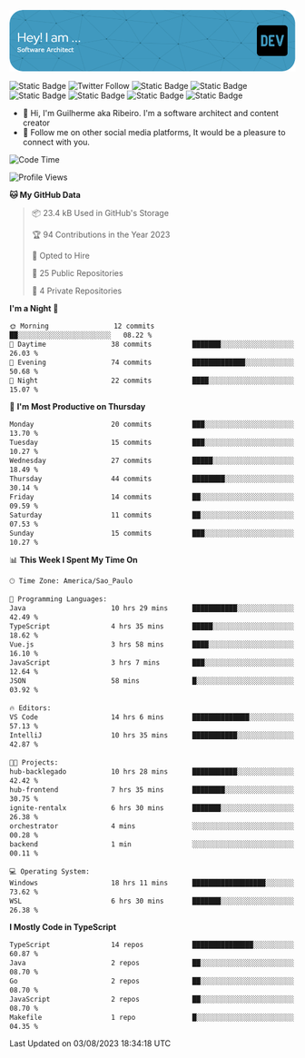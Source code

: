 ![Header](./assets/github-header-image.png)

![Static Badge](https://img.shields.io/badge/Software%20Architect-blue)
 ![Twitter Follow](https://img.shields.io/twitter/follow/dev_pkg) ![Static Badge](https://img.shields.io/badge/Java-orange) ![Static Badge](https://img.shields.io/badge/Springboot-green) ![Static Badge](https://img.shields.io/badge/Golang-blue) ![Static Badge](https://img.shields.io/badge/Nodejs-green) ![Static Badge](https://img.shields.io/badge/Javascript-yellow) ![Static Badge](https://img.shields.io/badge/Vuejs-green)

- 👋 Hi, I'm Guilherme aka Ribeiro. I'm a software architect and content creator
- 👀 Follow me on other social media platforms, It would be a pleasure to connect with you.

<!--START_SECTION:waka-->
![Code Time](http://img.shields.io/badge/Code%20Time-20%20hrs%204%20mins-blue)

![Profile Views](http://img.shields.io/badge/Profile%20Views-232-blue)

**🐱 My GitHub Data** 

> 📦 23.4 kB Used in GitHub's Storage 
 > 
> 🏆 94 Contributions in the Year 2023
 > 
> 💼 Opted to Hire
 > 
> 📜 25 Public Repositories 
 > 
> 🔑 4 Private Repositories 
 > 
**I'm a Night 🦉** 

```text
🌞 Morning                12 commits          ██░░░░░░░░░░░░░░░░░░░░░░░   08.22 % 
🌆 Daytime                38 commits          ███████░░░░░░░░░░░░░░░░░░   26.03 % 
🌃 Evening                74 commits          █████████████░░░░░░░░░░░░   50.68 % 
🌙 Night                  22 commits          ████░░░░░░░░░░░░░░░░░░░░░   15.07 % 
```
📅 **I'm Most Productive on Thursday** 

```text
Monday                   20 commits          ███░░░░░░░░░░░░░░░░░░░░░░   13.70 % 
Tuesday                  15 commits          ███░░░░░░░░░░░░░░░░░░░░░░   10.27 % 
Wednesday                27 commits          █████░░░░░░░░░░░░░░░░░░░░   18.49 % 
Thursday                 44 commits          ████████░░░░░░░░░░░░░░░░░   30.14 % 
Friday                   14 commits          ██░░░░░░░░░░░░░░░░░░░░░░░   09.59 % 
Saturday                 11 commits          ██░░░░░░░░░░░░░░░░░░░░░░░   07.53 % 
Sunday                   15 commits          ███░░░░░░░░░░░░░░░░░░░░░░   10.27 % 
```


📊 **This Week I Spent My Time On** 

```text
🕑︎ Time Zone: America/Sao_Paulo

💬 Programming Languages: 
Java                     10 hrs 29 mins      ███████████░░░░░░░░░░░░░░   42.49 % 
TypeScript               4 hrs 35 mins       █████░░░░░░░░░░░░░░░░░░░░   18.62 % 
Vue.js                   3 hrs 58 mins       ████░░░░░░░░░░░░░░░░░░░░░   16.10 % 
JavaScript               3 hrs 7 mins        ███░░░░░░░░░░░░░░░░░░░░░░   12.64 % 
JSON                     58 mins             █░░░░░░░░░░░░░░░░░░░░░░░░   03.92 % 

🔥 Editors: 
VS Code                  14 hrs 6 mins       ██████████████░░░░░░░░░░░   57.13 % 
IntelliJ                 10 hrs 35 mins      ███████████░░░░░░░░░░░░░░   42.87 % 

🐱‍💻 Projects: 
hub-backlegado           10 hrs 28 mins      ███████████░░░░░░░░░░░░░░   42.42 % 
hub-frontend             7 hrs 35 mins       ████████░░░░░░░░░░░░░░░░░   30.75 % 
ignite-rentalx           6 hrs 30 mins       ███████░░░░░░░░░░░░░░░░░░   26.38 % 
orchestrator             4 mins              ░░░░░░░░░░░░░░░░░░░░░░░░░   00.28 % 
backend                  1 min               ░░░░░░░░░░░░░░░░░░░░░░░░░   00.11 % 

💻 Operating System: 
Windows                  18 hrs 11 mins      ██████████████████░░░░░░░   73.62 % 
WSL                      6 hrs 30 mins       ███████░░░░░░░░░░░░░░░░░░   26.38 % 
```

**I Mostly Code in TypeScript** 

```text
TypeScript               14 repos            ███████████████░░░░░░░░░░   60.87 % 
Java                     2 repos             ██░░░░░░░░░░░░░░░░░░░░░░░   08.70 % 
Go                       2 repos             ██░░░░░░░░░░░░░░░░░░░░░░░   08.70 % 
JavaScript               2 repos             ██░░░░░░░░░░░░░░░░░░░░░░░   08.70 % 
Makefile                 1 repo              █░░░░░░░░░░░░░░░░░░░░░░░░   04.35 % 
```

 Last Updated on 03/08/2023 18:34:18 UTC
<!--END_SECTION:waka-->
